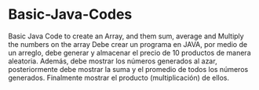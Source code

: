 # Basic-Java-Codes
Basic Java Code to create an Array, and them sum, average and Multiply the numbers on the array
Debe crear un programa en JAVA, por medio de un arreglo, debe generar y
almacenar el precio de 10 productos de manera aleatoria. Además, debe mostrar los
números generados al azar, posteriormente debe mostrar la suma y el promedio de todos los
números generados. Finalmente mostrar el producto (multiplicación) de ellos.

